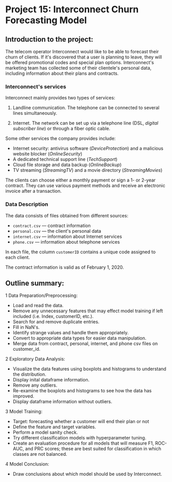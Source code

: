 # Project 15: Interconnect Churn Forecasting Model

## Introduction to the project:

The telecom operator Interconnect would like to be able to forecast their churn of clients. If it's discovered that a user is planning to leave, they will be offered promotional codes and special plan options. Interconnect's marketing team has collected some of their clientele's personal data, including information about their plans and contracts.

### Interconnect's services

Interconnect mainly provides two types of services:

1. Landline communication. The telephone can be connected to several lines simultaneously.

2. Internet. The network can be set up via a telephone line (DSL, *digital subscriber line*) or through a fiber optic cable.

Some other services the company provides include:

- Internet security: antivirus software (*DeviceProtection*) and a malicious website blocker (*OnlineSecurity*)
- A dedicated technical support line (*TechSupport*)
- Cloud file storage and data backup (*OnlineBackup*)
- TV streaming (*StreamingTV*) and a movie directory (*StreamingMovies*)

The clients can choose either a monthly payment or sign a 1- or 2-year contract. They can use various payment methods and receive an electronic invoice after a transaction.

### Data Description

The data consists of files obtained from different sources:

- `contract.csv` — contract information
- `personal.csv` — the client's personal data
- `internet.csv` — information about Internet services
- `phone.csv` — information about telephone services

In each file, the column `customerID` contains a unique code assigned to each client.

The contract information is valid as of February 1, 2020.

## Outline summary:

1  Data Preparation/Preprocessing:

* Load and read the data.
* Remove any unnecessary features that may effect model training if left included (i.e. Index, customerID, etc.).
* Search for and remove duplicate entries.
* Fill in NaN's.
* Identify strange values and handle them appropriately.
* Convert to appropriate data types for easier data manipulation.
* Merge data from contract, personal, internet, and phone csv files on customer_id.

2  Exploratory Data Analysis:

* Visualize the data features using boxplots and histograms to understand the distribution.
* Display inital dataframe information.
* Remove any outliers.
* Re-examine the boxplots and histograms to see how the data has improved.
* Display dataframe information without outliers.

3  Model Training:

* Target: forecasting whether a customer will end their plan or not
* Define the feature and target variables.
* Perform a model sanity check.
* Try different classification models with hyperparameter tuning.
* Create an evaluation procedure for all models that will measure F1, ROC-AUC, and PRC scores; these are best suited for classification in which classes are not balanced.

4  Model Conclusion:

* Draw conclusions about which model should be used by Interconnect.
